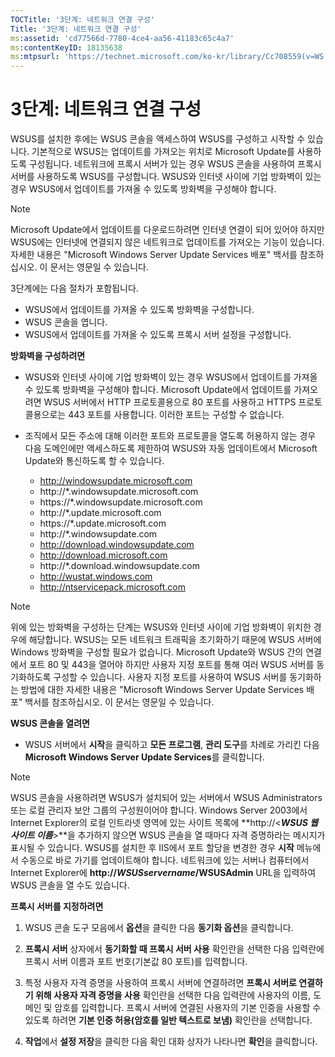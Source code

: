 ```yaml
---
TOCTitle: '3단계: 네트워크 연결 구성'
Title: '3단계: 네트워크 연결 구성'
ms:assetid: 'cd77566d-7780-4ce4-aa56-41183c65c4a7'
ms:contentKeyID: 18135638
ms:mtpsurl: 'https://technet.microsoft.com/ko-kr/library/Cc708559(v=WS.10)'
---
```


3단계: 네트워크 연결 구성
=========================

WSUS를 설치한 후에는 WSUS 콘솔을 액세스하여 WSUS를 구성하고 시작할 수 있습니다. 기본적으로 WSUS는 업데이트를 가져오는 위치로 Microsoft Update를 사용하도록 구성됩니다. 네트워크에 프록시 서버가 있는 경우 WSUS 콘솔을 사용하여 프록시 서버를 사용하도록 WSUS를 구성합니다. WSUS와 인터넷 사이에 기업 방화벽이 있는 경우 WSUS에서 업데이트를 가져올 수 있도록 방화벽을 구성해야 합니다.

> [!Note]  
> Microsoft Update에서 업데이트를 다운로드하려면 인터넷 연결이 되어 있어야 하지만 WSUS에는 인터넷에 연결되지 않은 네트워크로 업데이트를 가져오는 기능이 있습니다. 자세한 내용은 "Microsoft Windows Server Update Services 배포" 백서를 참조하십시오. 이 문서는 영문일 수 있습니다. 

3단계에는 다음 절차가 포함됩니다.

-   WSUS에서 업데이트를 가져올 수 있도록 방화벽을 구성합니다.
-   WSUS 콘솔을 엽니다.
-   WSUS에서 업데이트를 가져올 수 있도록 프록시 서버 설정을 구성합니다.

**방화벽을 구성하려면**
-   WSUS와 인터넷 사이에 기업 방화벽이 있는 경우 WSUS에서 업데이트를 가져올 수 있도록 방화벽을 구성해야 합니다. Microsoft Update에서 업데이트를 가져오려면 WSUS 서버에서 HTTP 프로토콜용으로 80 포트를 사용하고 HTTPS 프로토콜용으로는 443 포트를 사용합니다. 이러한 포트는 구성할 수 없습니다.

-   조직에서 모든 주소에 대해 이러한 포트와 프로토콜을 열도록 허용하지 않는 경우 다음 도메인에만 액세스하도록 제한하여 WSUS와 자동 업데이트에서 Microsoft Update와 통신하도록 할 수 있습니다.

    -   http://windowsupdate.microsoft.com
    -   http://\*.windowsupdate.microsoft.com
    -   https://\*.windowsupdate.microsoft.com
    -   http://\*.update.microsoft.com
    -   https://\*.update.microsoft.com
    -   http://\*.windowsupdate.com
    -   http://download.windowsupdate.com
    -   http://download.microsoft.com
    -   http://\*.download.windowsupdate.com
    -   http://wustat.windows.com
    -   http://ntservicepack.microsoft.com

> [!Note]  
> 위에 있는 방화벽을 구성하는 단계는 WSUS와 인터넷 사이에 기업 방화벽이 위치한 경우에 해당합니다. WSUS는 모든 네트워크 트래픽을 초기화하기 때문에 WSUS 서버에 Windows 방화벽을 구성할 필요가 없습니다. Microsoft Update와 WSUS 간의 연결에서 포트 80 및 443을 열어야 하지만 사용자 지정 포트를 통해 여러 WSUS 서버를 동기화하도록 구성할 수 있습니다. 사용자 지정 포트를 사용하여 WSUS 서버를 동기화하는 방법에 대한 자세한 내용은 "Microsoft Windows Server Update Services 배포" 백서를 참조하십시오. 이 문서는 영문일 수 있습니다. 

**WSUS 콘솔을 열려면**
-   WSUS 서버에서 **시작**을 클릭하고 **모든 프로그램**, **관리 도구**를 차례로 가리킨 다음 **Microsoft Windows Server Update Services**를 클릭합니다.

> [!Note]  
> WSUS 콘솔을 사용하려면 WSUS가 설치되어 있는 서버에서 WSUS Administrators 또는 로컬 관리자 보안 그룹의 구성원이어야 합니다. Windows Server 2003에서 Internet Explorer의 로컬 인트라넷 영역에 있는 사이트 목록에 **http://&lt;***WSUS 웹 사이트 이름***&gt;**을 추가하지 않으면 WSUS 콘솔을 열 때마다 자격 증명하라는 메시지가 표시될 수 있습니다. WSUS를 설치한 후 IIS에서 포트 할당을 변경한 경우 **시작** 메뉴에서 수동으로 바로 가기를 업데이트해야 합니다. 네트워크에 있는 서버나 컴퓨터에서 Internet Explorer에 **http://***WSUSservername***/WSUSAdmin** URL을 입력하여 WSUS 콘솔을 열 수도 있습니다. 

**프록시 서버를 지정하려면**
1.  WSUS 콘솔 도구 모음에서 **옵션**을 클릭한 다음 **동기화 옵션**을 클릭합니다.

2.  **프록시 서버** 상자에서 **동기화할 때 프록시 서버 사용** 확인란을 선택한 다음 입력란에 프록시 서버 이름과 포트 번호(기본값 80 포트)를 입력합니다.

3.  특정 사용자 자격 증명을 사용하여 프록시 서버에 연결하려면 **프록시 서버로 연결하기 위해 사용자 자격 증명을 사용** 확인란을 선택한 다음 입력란에 사용자의 이름, 도메인 및 암호를 입력합니다. 프록시 서버에 연결된 사용자의 기본 인증을 사용할 수 있도록 하려면 **기본 인증 허용(암호를 일반 텍스트로 보냄)** 확인란을 선택합니다.

4.  **작업**에서 **설정 저장**을 클릭한 다음 확인 대화 상자가 나타나면 **확인**을 클릭합니다.
